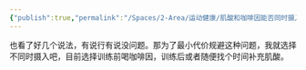 ```yaml
---
{"publish":true,"permalink":"/Spaces/2-Area/运动健康/肌酸和咖啡因能否同时摄入.md","title":"肌酸和咖啡因能否同时摄入","created":"2022-10-01","modified":"2023-03-14","published":"2025-07-12T17:50:20.923+08:00","cssclasses":""}
---
```



也看了好几个说法，有说行有说没问题。那为了最小代价规避这种问题，我就选择不同时摄入吧，目前选择训练前喝咖啡因，训练后或者随便找个时间补充肌酸。